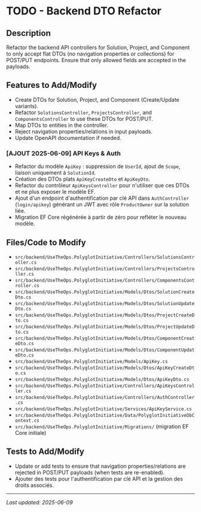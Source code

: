 # TODO - Backend DTO Refactor

## Description
Refactor the backend API controllers for Solution, Project, and Component to only accept flat DTOs (no navigation properties or collections) for POST/PUT endpoints. Ensure that only allowed fields are accepted in the payloads.

## Features to Add/Modify
- Create DTOs for Solution, Project, and Component (Create/Update variants).
- Refactor `SolutionsController`, `ProjectsController`, and `ComponentsController` to use these DTOs for POST/PUT.
- Map DTOs to entities in the controller.
- Reject navigation properties/relations in input payloads.
- Update OpenAPI documentation if needed.

### [AJOUT 2025-06-09] API Keys & Auth
- Refactor du modèle `ApiKey` : suppression de `UserId`, ajout de `Scope`, liaison uniquement à `SolutionId`.
- Création des DTOs plats `ApiKeyCreateDto` et `ApiKeyDto`.
- Refactor du contrôleur `ApiKeysController` pour n'utiliser que ces DTOs et ne plus exposer le modèle EF.
- Ajout d'un endpoint d'authentification par clé API dans `AuthController` (`login/apikey`) générant un JWT avec rôle `ProductOwner` sur la solution liée.
- Migration EF Core régénérée à partir de zéro pour refléter le nouveau modèle.

## Files/Code to Modify
- `src/backend/UseTheOps.PolyglotInitiative/Controllers/SolutionsController.cs`
- `src/backend/UseTheOps.PolyglotInitiative/Controllers/ProjectsController.cs`
- `src/backend/UseTheOps.PolyglotInitiative/Controllers/ComponentsController.cs`
- `src/backend/UseTheOps.PolyglotInitiative/Models/Dtos/SolutionCreateDto.cs`
- `src/backend/UseTheOps.PolyglotInitiative/Models/Dtos/SolutionUpdateDto.cs`
- `src/backend/UseTheOps.PolyglotInitiative/Models/Dtos/ProjectCreateDto.cs`
- `src/backend/UseTheOps.PolyglotInitiative/Models/Dtos/ProjectUpdateDto.cs`
- `src/backend/UseTheOps.PolyglotInitiative/Models/Dtos/ComponentCreateDto.cs`
- `src/backend/UseTheOps.PolyglotInitiative/Models/Dtos/ComponentUpdateDto.cs`
- `src/backend/UseTheOps.PolyglotInitiative/Models/ApiKey.cs`
- `src/backend/UseTheOps.PolyglotInitiative/Models/Dtos/ApiKeyCreateDto.cs`
- `src/backend/UseTheOps.PolyglotInitiative/Models/Dtos/ApiKeyDto.cs`
- `src/backend/UseTheOps.PolyglotInitiative/Controllers/ApiKeysController.cs`
- `src/backend/UseTheOps.PolyglotInitiative/Controllers/AuthController.cs`
- `src/backend/UseTheOps.PolyglotInitiative/Services/ApiKeyService.cs`
- `src/backend/UseTheOps.PolyglotInitiative/Data/PolyglotInitiativeDbContext.cs`
- `src/backend/UseTheOps.PolyglotInitiative/Migrations/` (migration EF Core initiale)

## Tests to Add/Modify
- Update or add tests to ensure that navigation properties/relations are rejected in POST/PUT payloads (when tests are re-enabled).
- Ajouter des tests pour l'authentification par clé API et la gestion des droits associés.

---
_Last updated: 2025-06-09_
